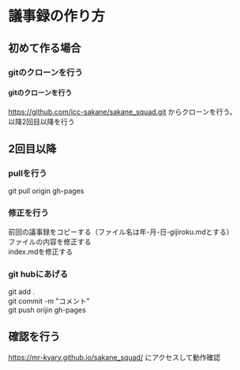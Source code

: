 # 議事録の作り方
## 初めて作る場合
### gitのクローンを行う
#### gitのクローンを行う
https://github.com/icc-sakane/sakane_squad.git
からクローンを行う。<br>
以降2回目以降を行う
## 2回目以降
### pullを行う
git pull origin gh-pages<br>
### 修正を行う
前回の議事録をコピーする（ファイル名は年-月-日-gijiroku.mdとする）<br>
ファイルの内容を修正する<br>
index.mdを修正する<br>
### git hubにあげる
git add .<br>
git commit -m "コメント"<br>
git push orijin gh-pages<br>
## 確認を行う
https://mr-kyary.github.io/sakane_squad/
にアクセスして動作確認
